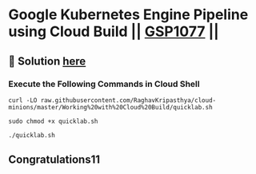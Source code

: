 # Google Kubernetes Engine Pipeline using Cloud Build || [GSP1077](https://www.cloudskillsboost.google/focuses/52829?parent=catalog) ||

## 🔑 Solution [here]()

###  Execute the Following Commands in Cloud Shell

```
curl -LO raw.githubusercontent.com/RaghavKripasthya/cloud-minions/master/Working%20with%20Cloud%20Build/quicklab.sh

sudo chmod +x quicklab.sh

./quicklab.sh
```

## Congratulations11




